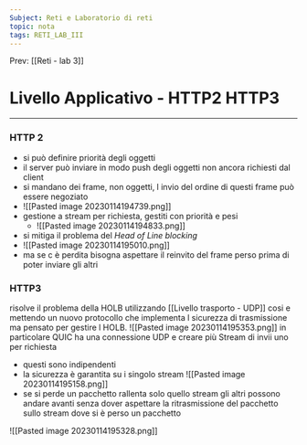 ```yaml
---
Subject: Reti e Laboratorio di reti
topic: nota
tags: RETI_LAB_III
---
```


Prev: [[Reti - lab 3]]

# Livello Applicativo - HTTP2 HTTP3
---
### HTTP 2
- si può definire priorità degli oggetti
- il server può inviare in modo push degli oggetti non ancora richiesti dal client
- si mandano dei frame, non oggetti, l invio del ordine di questi frame può essere negoziato
- ![[Pasted image 20230114194739.png]]
- gestione a stream per richiesta, gestiti con priorità e pesi
	- ![[Pasted image 20230114194833.png]]
- si mitiga il problema del _Head of Line blocking_
- ![[Pasted image 20230114195010.png]]
- ma se c è perdita bisogna aspettare il reinvito del frame perso prima di poter inviare gli altri

### HTTP3
risolve il problema della HOLB utilizzando [[Livello trasporto - UDP]] cosi e mettendo un nuovo protocollo che implementa l sicurezza di trasmissione ma pensato per gestire l HOLB. 
![[Pasted image 20230114195353.png]]
in particolare QUIC ha una connessione UDP e creare più Stream di invii uno per richiesta
- questi sono indipendenti
- la sicurezza è garantita su i singolo stream
![[Pasted image 20230114195158.png]]
- se si perde un pacchetto rallenta solo quello stream gli altri possono andare avanti senza dover aspettare la ritrasmissione del pacchetto sullo stream dove si è perso un pacchetto


![[Pasted image 20230114195328.png]]